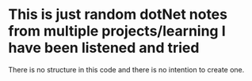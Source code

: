 # This is just random dotNet notes from multiple projects/learning I have been listened and tried

There is no structure in this code and there is no intention to create one.